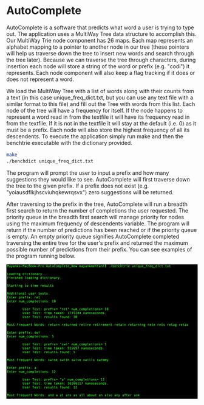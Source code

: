 # AutoComplete
AutoComplete is a software that predicts what word a user is trying to type out. The application uses a MultiWay Tree data structure to accomplish this. Our MultiWay Trie node component has 26 maps. Each map represents an alphabet mapping to a pointer to another node in our tree (these pointers will help us traverse down the tree to insert new words and search through the tree later). Because we can traverse the tree through characters, during insertion each node will store a string of the word or prefix (e.g. "codi") it represents. Each node component will also keep a flag tracking if it does or does not represent a word.

We load the MultiWay Tree with a list of words along with their counts from a text (in this case unique_freq_dict.txt, but you can use any text file with a similar format to this file) and fill out the Tree with words from this list. Each node of the tree will have a frequency for itself. If the node happens to represent a word read in from the textfile it will have its frequency read in from the textfile. If it is not in the textfile it will stay at the default (i.e. 0) as it must be a prefix. Each node will also store the highest frequency of all its descendents. To execute the application simply run make and then the benchtrie executable with the dictionary provided.

```sh
make
./benchdict unique_freq_dict.txt
```

The program will prompt the user to input a prefix and how many suggestions they would like to see. AutoComplete will first traverse down the tree to the given prefix. If a prefix does not exist (e.g. "yoiausdflkjhscviuhqkewrqsvx") zero suggestions will be returned.

After traversing to the prefix in the tree, AutoComplete will run a breadth first search to return the number of completions the user requested. The priority queue in the breadth first search will manage priority for nodes using the maximum frequency of descendents variable. The program will return if the number of predictions has been reached or if the priority queue is empty. An empty priority queue signifies AutoComplete completed traversing the entire tree for the user's prefix and returned the maximum possible number of predictions from their prefix. You can see examples of the program running below.

![AutoComplete running](https://github.com/mayankmehtani/AutoComplete/blob/master/example.png)
